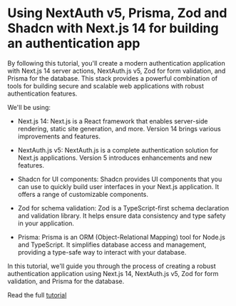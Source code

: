 # Using NextAuth v5, Prisma, Zod and Shadcn with Next.js 14 for building an authentication app
By following this tutorial, you'll create a modern authentication application with Next.js 14 server actions, NextAuth.js v5, Zod for form validation, and Prisma for the database. This stack provides a powerful combination of tools for building secure and scalable web applications with robust authentication features.

We'll be using:

- Next.js 14: Next.js is a React framework that enables server-side rendering, static site generation, and more. Version 14 brings various improvements and features.

- NextAuth.js v5: NextAuth.js is a complete authentication solution for Next.js applications. Version 5 introduces enhancements and new features.

- Shadcn for UI components: Shadcn provides UI components that you can use to quickly build user interfaces in your Next.js application. It offers a range of customizable components.

- Zod for schema validation: Zod is a TypeScript-first schema declaration and validation library. It helps ensure data consistency and type safety in your application.

- Prisma: Prisma is an ORM (Object-Relational Mapping) tool for Node.js and TypeScript. It simplifies database access and management, providing a type-safe way to interact with your database.

In this tutorial, we'll guide you through the process of creating a robust authentication application using Next.js 14, NextAuth.js v5, Zod for form validation, and Prisma for the database.

Read the full [tutorial](https://www.techiediaries.com/nextjs-14-auth-prisma/)
